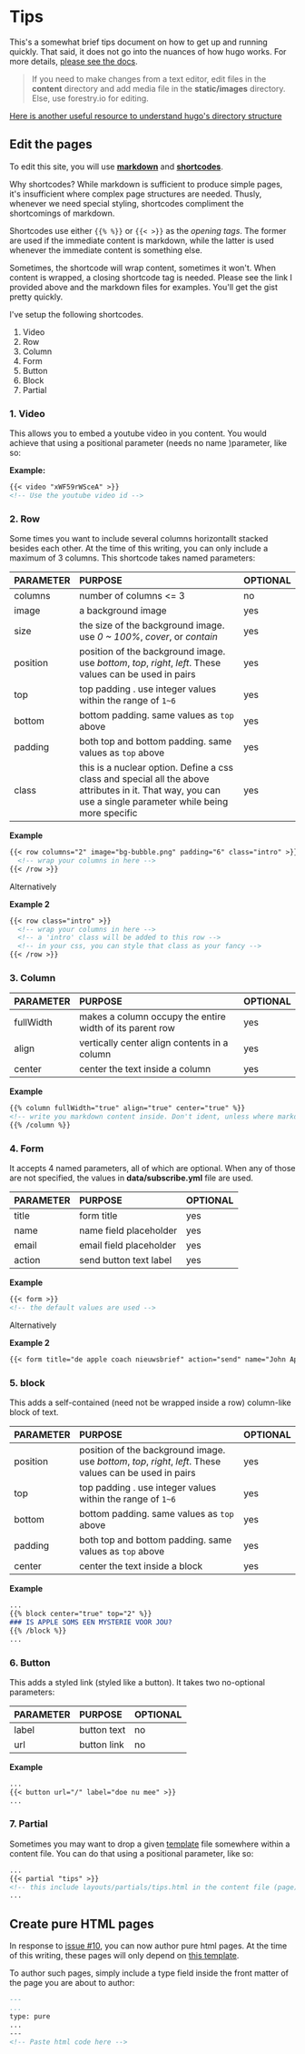 # Tips

This's a somewhat brief tips document on how to get up and running quickly. That said, it does not go into the nuances of how hugo works. For more details, [please see the docs](https://gohugo.io/content-management/organization/).

> If you need to make changes from a text editor, edit files in the **content** directory and add media file in the **static/images** directory. Else, use forestry.io for editing.

[Here is another useful resource to understand hugo's directory structure](https://gohugo.io/getting-started/directory-structure/)

## Edit the pages
To edit this site, you will use **[markdown](https://www.makeuseof.com/tag/printable-markdown-cheat-sheet/)** and **[shortcodes](https://gohugo.io/content-management/shortcodes/)**.

Why shortcodes? While markdown is sufficient to produce simple pages, it's insufficient where complex page structures are needed. Thusly, whenever we need special styling, shortcodes compliment the shortcomings of markdown.

Shortcodes use either `{{% %}}` or `{{< >}}` as the *opening tags*. The former are used if the immediate content is markdown, while the latter is used whenever the immediate content is something else. 

Sometimes, the shortcode will wrap content, sometimes it won't. When content is wrapped, a closing shortcode tag is needed. Please see the link I provided above and the markdown files for examples. You'll get the gist pretty quickly.

I've setup the following shortcodes.

1. Video
2. Row
3. Column
4. Form
5. Button
6. Block
7. Partial

### 1. Video
This allows you to embed a youtube video in you content. You would achieve that using a positional parameter (needs no name )parameter, like so:

**Example:**
```markdown
{{< video "xWF59rWSceA" >}}
<!-- Use the youtube video id -->
```

### 2. Row 
Some times you want to include several columns horizontallt stacked besides each other. At the time of this writing, you can only include a maximum of 3 columns. This shortcode takes named parameters:

| PARAMETER | PURPOSE | OPTIONAL |
| :---  | :--- | :--- |
| columns | number of columns <= 3 | no |
| image | a background image | yes |
| size | the size of the background image. use *0 ~ 100%*, *cover*, or *contain*  | yes |
| position | position of the background image. use *bottom*, *top*, *right*, *left*. These values can be used in pairs | yes |
| top | top padding . use integer values within the range of `1~6`|  yes |
| bottom | bottom padding. same values as `top` above | yes |
| padding | both top and bottom padding. same values as `top` above | yes |
| class | this is a nuclear option. Define a css class and special all the above attributes in it. That way, you can use a single parameter while being more specific | yes |

**Example**
```markdown
{{< row columns="2" image="bg-bubble.png" padding="6" class="intro" >}}
  <!-- wrap your columns in here -->
{{< /row >}}
```

Alternatively

**Example 2**
```markdown
{{< row class="intro" >}}
  <!-- wrap your columns in here -->
  <!-- a 'intro' class will be added to this row -->
  <!-- in your css, you can style that class as your fancy -->
{{< /row >}}
```

### 3. Column
| PARAMETER | PURPOSE | OPTIONAL |
| :---  | :--- | :--- |
| fullWidth | makes a column occupy the entire width of its parent row | yes |
| align | vertically center align contents in a column | yes |
| center | center the text inside a column | yes |

**Example**
```markdown
{{% column fullWidth="true" align="true" center="true" %}}
<!-- write you markdown content inside. Don't ident, unless where markdown's syntax requires you to -->
{{% /column %}}
```

### 4. Form 
It accepts 4 named parameters, all of which are optional. When any of those are not specified, the values in **data/subscribe.yml** file are used.

| PARAMETER | PURPOSE | OPTIONAL |
| :---  | :--- | :--- |
| title | form title | yes |
| name | name field placeholder | yes |
| email | email field placeholder | yes |
| action | send button text label | yes |

**Example**
```markdown
{{< form >}}
<!-- the default values are used -->
```

Alternatively

**Example 2**
```markdown
{{< form title="de apple coach nieuwsbrief" action="send" name="John Appleseed" email="some@fancy.email" >}}
```

### 5. block
This adds a self-contained (need not be wrapped inside a row) column-like block of text.

| PARAMETER | PURPOSE | OPTIONAL |
| :---  | :--- | :--- |
| position | position of the background image. use *bottom*, *top*, *right*, *left*. These values can be used in pairs | yes |
| top | top padding . use integer values within the range of `1~6`|  yes |
| bottom | bottom padding. same values as `top` above | yes |
| padding | both top and bottom padding. same values as `top` above | yes |
| center | center the text inside a block | yes |

**Example**
```markdown
...
{{% block center="true" top="2" %}}
### IS APPLE SOMS EEN MYSTERIE VOOR JOU?
{{% /block %}}
...
```

### 6. Button
This adds a styled link (styled like a button). It takes two no-optional parameters:

| PARAMETER | PURPOSE | OPTIONAL |
| :---  | :--- | :--- |
| label | button text | no |
| url | button link | no |

**Example**
```markdown
...
{{< button url="/" label="doe nu mee" >}}
...
```

### 7. Partial
Sometimes you may want to drop a given [template](https://gohugo.io/templates/partials/#readout) file somewhere within a content file. You can do that using a positional parameter, like so:

```markdown
...
{{< partial "tips" >}}
<!-- this include layouts/partials/tips.html in the content file (page) -->
...
```

## Create pure HTML pages

In response to [issue #10](https://github.com/onweru/apple/issues/10), you can now author pure html pages. At the time of this writing, these pages will only depend on [this template](/layouts/pure/single.html). 

To author such pages, simply include a type field inside the front matter of the page you are about to author:

```markdown
---
...
type: pure
...
---
<!-- Paste html code here -->
```
